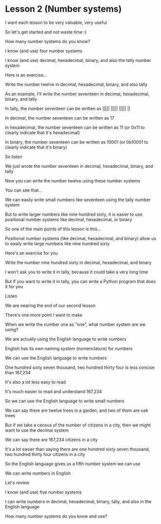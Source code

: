 # Lesson 2 (Number systems)

I want each lesson to be very valuable, very useful

So let's get started and not waste time :)

How many number systems do you know?

I know (and use) four number systems

I know (and use) decimal, hexadecimal, binary, and also the tally number system

Here is an exercise...

Write the number twelve in decimal, hexadecimal, binary, and also tally

As an example, I'll write the number seventeen in decimal, hexadecimal, binary, and tally

In tally, the number seventeen can be written as ||||| ||||| ||||| ||

In decimal, the number seventeen can be written as 17

In hexadecimal, the number seventeen can be written as 11 (or 0x11 to clearly indicate that it's hexadecimal)

In binary, the number seventeen can be written as 10001 (or 0b10001 to clearly indicate that it's binary)

So listen

We just wrote the number seventeen in decimal, hexadecimal, binary, and tally

Now you can write the number twelve using these number systems

You can see that...

We can easily write small numbers like seventeen using the tally number system

But to write larger numbers like nine hundred sixty, it is easier to use positional number systems like decimal, hexadecimal, or binary

So one of the main points of this lesson is this...

Positional number systems (like decimal, hexadecimal, and binary) allow us to easily write large numbers like nine hundred sixty

Here's an exercise for you

Write the number nine hundred sixty in decimal, hexadecimal, and binary

I won't ask you to write it in tally, because it could take a very long time

But if you want to write it in tally, you can write a Python program that does it for you

Listen

We are nearing the end of our second lesson

There's one more point I want to make

When we write the number one as "one", what number system are we using?

We are actually using the English language to write numbers

English has its own naming system (nomenclature) for numbers

We can use the English language to write numbers

One hundred sixty seven thousand, two hundred thirty four is less concise than 167,234

It's also a lot less easy to read

It's much easier to read and understand 167,234

So we can use the English language to write small numbers

We can say there are twelve trees in a garden, and two of them are oak trees

But if we take a census of the number of citizens in a city, then we might want to use the decimal system

We can say there are 167,234 citizens in a city

It's a lot easier than saying there are one hundred sixty seven thousand, two hundred thirty four citizens in a city

So the English language gives us a fifth number system we can use

We can write numbers in English

Let's review

I know (and use) five number systems

I can write numbers in decimal, hexadecimal, binary, tally, and also in the English language

How many number systems do you know and use?

